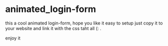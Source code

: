 # animated_login-form
this a cool animated login-form, hope you like it
easy to setup 
just copy it to your website and link it with the css taht all (: .

enjoy it
